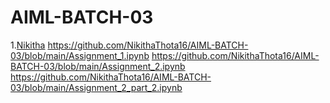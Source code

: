 # AIML-BATCH-03
1.[Nikitha](https://github.com/NikithaThota16/AIML-BATCH-03/blob/main/14_02_24.ipynb)
https://github.com/NikithaThota16/AIML-BATCH-03/blob/main/Assignment_1.ipynb
https://github.com/NikithaThota16/AIML-BATCH-03/blob/main/Assignment_2.ipynb
https://github.com/NikithaThota16/AIML-BATCH-03/blob/main/Assignment_2_part_2.ipynb


